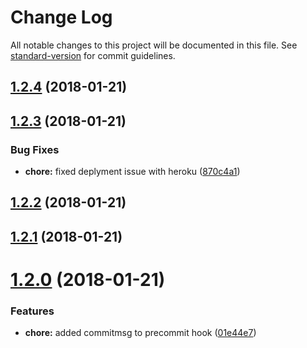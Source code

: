 # Change Log

All notable changes to this project will be documented in this file. See [standard-version](https://github.com/conventional-changelog/standard-version) for commit guidelines.

<a name="1.2.4"></a>
## [1.2.4](https://github.com/anarh/maze/compare/v1.2.3...v1.2.4) (2018-01-21)



<a name="1.2.3"></a>
## [1.2.3](https://github.com/anarh/maze/compare/v1.2.2...v1.2.3) (2018-01-21)


### Bug Fixes

* **chore:** fixed deplyment issue with heroku ([870c4a1](https://github.com/anarh/maze/commit/870c4a1))



<a name="1.2.2"></a>
## [1.2.2](https://github.com/anarh/maze/compare/v1.2.1...v1.2.2) (2018-01-21)



<a name="1.2.1"></a>
## [1.2.1](https://github.com/anarh/maze/compare/v1.2.0...v1.2.1) (2018-01-21)



<a name="1.2.0"></a>
# [1.2.0](https://github.com/anarh/maze/compare/v1.1.6...v1.2.0) (2018-01-21)


### Features

* **chore:** added commitmsg to precommit hook ([01e44e7](https://github.com/anarh/maze/commit/01e44e7))
